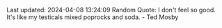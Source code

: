 Last updated: 2024-04-08 13:24:09
Random Quote: I don't feel so good. It's like my testicals mixed poprocks and soda. - Ted Mosby